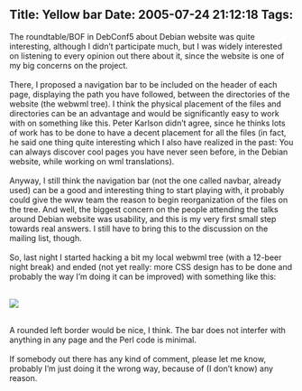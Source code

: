 Title: Yellow bar
Date: 2005-07-24 21:12:18
Tags: 
---
<p>The roundtable/BOF in DebConf5 about Debian website was quite
interesting, although I didn&#8217;t participate much, but I was widely
interested on listening to every opinion out there about it, since the
website is one of my big concerns on the project.<br/><br/>
There, I proposed a navigation bar to be included on the header of each
page, displaying the path you have followed, between the directories of
the website (the webwml tree). I think the physical placement of the
files and directories can be an advantage and would be significantly
easy to work with on something like this. Peter Karlson didn&#8217;t agree,
since he thinks lots of work has to be done to have a decent placement
for all the files (in fact, he said one thing quite interesting which I
also have realized in the past: You can always discover cool pages you
have never seen before, in the Debian website, while working on wml
translations).<br/><br/>
Anyway, I still think the navigation bar (not the one called navbar,
already used) can be a good and interesting thing to start playing
with, it probably could give the www team the reason to begin
reorganization of the files on the tree. And well, the biggest concern
on the people attending the talks around Debian website was usability,
and this is my very first small step towards real answers. I still have
to bring this to the discussion on the mailing list, though.<br/><br/>
So, last night I started hacking a bit my local webwml tree (with a
12-beer night break) and ended (not yet really: more CSS design has to
be done and probably the way I&#8217;m doing it can be improved) with
something like this:<br/><br/></p>
<a target="_blank" href="http://nipl.net/%7Edamog/images/lil-yellow-bar.png"><img vspace="0" hspace="0" border="0" src="http://nipl.net/~damog/images/lil-lil-yellow-bar.png"/></a><br/><br/><p>
A rounded left border would be nice, I think. The bar does not interfer with anything in any page and the Perl code is minimal.<br/><br/>
If somebody out there has any kind of comment, please let me know,
probably I&#8217;m just doing it the wrong way, because of (I don&#8217;t know) any
reason.<br/><br/><br/><br/></p>
